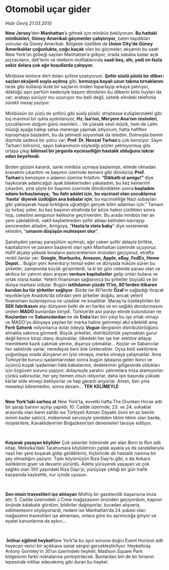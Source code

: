 # Otomobil uçar gider

*Hıdır Geviş 21.03.2010*

<div class="yazi"><p><b>New Jersey</b>’den <b>Manhattan</b>’a gitmek için minibüs bekliyorum. <b>Bu hattaki minibüsleri, Güney Amerikalı göçmenler çalıştırıyor, </b>zaten<b> </b>taşıdıkları yolcular da Güney Amerikalı. Bölgede özellikle<b> </b>de <b>Union City’de Güney Amerikalılar çoğunlukta, çoğu kaçak</b> olan bu göçmeler, akşamın bu saati New York’un göbeği sayılan Manhattan’a gidiyor, orada sabaha kadar açık pizzacıların, deli’lerin ve otellerin mutfaklarında <b>saati beş, altı, yedi en fazla sekiz dolara çok ağır koşullarda çalışıyor.</b> <br/><br/>Minibüse binince dört doları şoföre uzatıyorum. <b>Şoför süslü püslü bir dilber: saçları oksijenli suyla açılmış</b> gibi, <b>kırmızıya boyalı uzun takma tırnaklarını</b> tarak gibi kullanıp ikide bir saçlarını önden toparlayıp arkaya yatırıyor, döktüğü aşırı parfüm nedeniyle başımı döndüren bu dilberin kötü huyları da var: arabayı sürüyor mu uçuruyor mu belli değil, üstelik elindeki telefonla sürekli mesaj yazıyor. <br/><br/>Minibüsün ön yüzü de şoförü gibi süslü püslü: striptease kulüplerindeki gibi loş mavimsi bir ışıkla aydınlanıyor, <b>Hz. İsa’nın, Meryem Ana’nın</b> <b>resimleri</b>, çocuklarının doğum günü resimleri... Ve yüksek sesli müzik, hem de Latin müziği ayağa kalkıp salsa-merenge yapmak istiyorum, hatta hafiften kıpraşmaya başladım, bu da yetmedi soyunmak da istedim. Dolmuşta benim dışımda sadece bir yolcu var; <b>Prof. Dr. Nevzat Tarhan</b>’a çok benziyor. Sayın Tarhan’ı bilirsiniz, sayın bakanımızın söylediği sözler yetmiyormuş gibi ortaya çıkıp <b>bilimsel bir jargonla eşcinselliğin hastalık olduğunu tekrar eden beyefendi. </b><br/><br/>Birden gözüm karardı, sanki minibüs uçmaya başlamıştı, elimde olmadan kravatımı çıkarttım ve başımın üzerinde kement gibi döndürüp <b>Prof. Tarhan</b>’a benzeyen o adamın üzerine fırlattım: <b>“Dikkatli ol amigo!”</b> diye haykırarak adamcağızı ayak bileklerinden yakaladım, bu kez kemerimi çıkardım, yine şöyle bir başımın üzerinde döndürdükten sonra <b>başladım adamı kırbaçlamaya;</b> “<b>bu ilahi adalet için</b>, <b>bu</b> <b>eşcinsel olan çocuklarına ‘hasta’ diyerek üzdüğün ana babalar için</b>, bu eşcinselliğe Nazi subayları gibi yaklaşarak hayal kırklığına uğrattığın gerçek bilim adamları için.” Tamam üç kırbaç yeter, bu kez başımın etrafında bir azize halesi çizdikten sonra hop, ceketimi amigonun kellesine geçiriverdim. Bu arada minibüs her an yere çakılabilirdi, vakit kaybetmeden şoför ablayı belinden kavrayıp pencereden atladım, Amigoya, “<b>Hasta la vista baby</b>” diye seslenerek ekledim, “<b>umarım düşüşün muhteşem olur</b>”. <br/><br/>Şanslıydım yamaç paraşütüm açılmıştı, ağır çeken şoför ablayla birlikte, kapitalizmin ve paranın başkenti olan ışıklı Manhattan üzerinde uçuyoruz. Hafif alçalıp yüksek binaların pencerelerinin önünden geçiyoruz, etrafta renkli ilanlar var: <b>Google, Starbucks, Amazon, Apple, eBay, FedEx, Home Depot</b>… Bugün yeni Amerika’yı temsil eden ve dünyada hüküm süren bu şirketler, zamanında küçük girişimlerdi, ta ki bir gün cebinde parası olan ve akıllıca bir yatırım alanı arayan <b>venture kapitalistler</b> gelip onları bulana ve ortak olana kadar. Yeterli finansman sağlanınca bu şirketler büyüdü ve bir dünya markası oldular. Bugün <b>istihdamın yüzde 11’ini, 80’lerden itibaren kurulan bu tür şirketler sağlıyor</b>. Bizde ise 80’lerde <b>Özal</b>’ın sağladığı ihracat teşvikleriyle Anadolu’da sıfırdan yeni şirketler doğdu, ancak yeterli finansmanı bulamayınca ne uzadılar ne kısaldılar. Maraş’ta özelleştirilen bir <b>SEK fabrikasını</b> alıp dünyanın belki de en harika ve en sağlıklı dondurmasını üreten <b>MADO</b> bunlardan biriydi. Türkiye’de asıl parayı elinde bulunduran ne <b>Koçlardan</b> ne <b>Sabancılardan</b> ne de <b>Enka</b>’dan biri çıkıp bu işe ortak olmayı ve MADO’yu dünyaya yayılan bir marka haline getirmeyi akıl edebildi ama <b>Ferit Şahenk</b> milyonlarca dolar ödeyip <b>Vogue</b> dergisinin distribütörlüğünü almakta sakınca görmedi. Büyük şirketler, distribütörlük yapmaktan gurur değil bence biraz utanç duymalılar, ülkedeki her işe her sektöre atlayıp memlekete kazık çakmak yerine, dışarıya çıkmalılar... Koçlar ve Sabancılar her sektörde varlar, neredeyse beni bile üretecekler. Oysa belli sektörlere yoğunlaşıp orada dünyanın en iyisi olmaya, marka olmaya çalışmalılar. Ama Türkiye’de kurucu işadamlarından sonra bugün işbaşına gelen ikinci ve üçüncü kuşak işadamları hâlâ babalarının, dedelerinin gölgesinde oldukları için özgüven sorunu yaşıyor, dolayısıyla yaratıcı yatırımlara imza atamıyorlar: çünkü sabırsızlar, her şey hemen olsun istiyorlar, daha işin başında yüksek kârlar elde etmeyi bekliyorlar ve hep garanti arıyorlar. Aman, ben yine meseleyi bitiremedim, sonra devam... <b>TEK KELİMEYLE</b>  <b> <br/> </b></p>
<p><b>New York’taki sarhoş at</b> New York’ta, evvelki hafta The Drunken Horse adlı bir şarap barının açılışı yapıldı; 10. Cadde üzerinde, 23. ve 24. sokaklar arasında olan barın sahibi ise Türkiyeli Azman Dayaklı (ismi en az benim ismim kadar sahici), mükemmel servisiyle şimdiden tıklım tıklım olan barda, müşterilere, Kavaklıdere’nin Boğazkere’sini denemeleri tavsiye ediliyor.   <b><br/></b></p>
<p><b></b> </p>
<p><b>Koşarak yaşayan köylüler</b> Çok satanlar listesinde yer alan <i>Born to Run</i> adlı kitap, Meksika’daki Tarahumara köylülerinin çıplak ayakla ya da sandallarıyla nasıl her yere koşarak gidip geldiklerini, hiçbirinde de hastalık namına bir şey olmadığını yazıyor. Tıpkı köyümüzün Rıza Dayı’sı gibi, o da Ankara lastiklerini giyer ve devamlı yürürdü. Âdeta yürüyerek yaşayan ve çok sağlıklı olan 100 yaşındaki Rıza Dayı’yı, yürüyüşe çıktığı bir gün trafik kazasında kaybettik, nur içinde uyusun.   <b><br/></b></p>
<p><b></b> </p>
<p><b>Sen misin travestileri işe almayan</b> Müthiş bir gazetecilik başarısına imza attı: 5. Cadde üzerindeki J Crew mağazasının önünden geçiyordum, kapının önünde kalabalık gördüm, bildiriler dağıtıyorlar, buradan alışveriş edilmemesini söylüyorlardı, nedeni ise Manhattan’da 24 şubesi olan mağazanın travestileri işe almaması, onlara göre bu ayrımcılığa giriyor ve eyalet kanunlarına da aykırı... <b></b> </p>
<p> </p>
<p> <b>İntihar eğilimli heykel</b>New York’ta bu ayın sonuna doğru Event Horizon adlı heyecan verici bir açıkhava sanat sergisi gerçekleştiriliyor. Heykeltıraş Antony Gormley’in 30’un üzerindeki heykeli, Madison Square Park bölgesinin farklı noktalarına yerleştirilecek. Bunlardan biri de bir binanın tepesinde intihar edecekmiş gibi duran bu heykel.</p>
</div>
